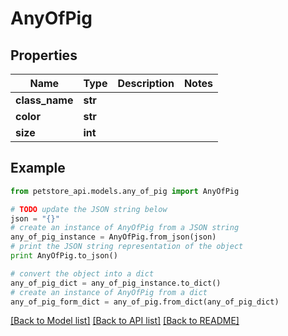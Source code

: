 # AnyOfPig


## Properties
Name | Type | Description | Notes
------------ | ------------- | ------------- | -------------
**class_name** | **str** |  | 
**color** | **str** |  | 
**size** | **int** |  | 

## Example

```python
from petstore_api.models.any_of_pig import AnyOfPig

# TODO update the JSON string below
json = "{}"
# create an instance of AnyOfPig from a JSON string
any_of_pig_instance = AnyOfPig.from_json(json)
# print the JSON string representation of the object
print AnyOfPig.to_json()

# convert the object into a dict
any_of_pig_dict = any_of_pig_instance.to_dict()
# create an instance of AnyOfPig from a dict
any_of_pig_form_dict = any_of_pig.from_dict(any_of_pig_dict)
```
[[Back to Model list]](../README.md#documentation-for-models) [[Back to API list]](../README.md#documentation-for-api-endpoints) [[Back to README]](../README.md)


